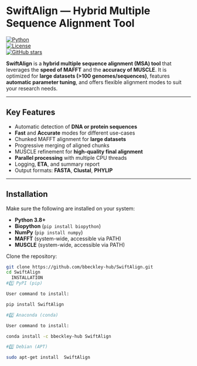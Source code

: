 # SwiftAlign — Hybrid Multiple Sequence Alignment Tool

[![Python](https://img.shields.io/badge/python-3.8%2B-blue.svg)](https://www.python.org/)  
[![License](https://img.shields.io/badge/license-MIT-green.svg)](LICENSE)  
[![GitHub stars](https://img.shields.io/github/stars/bbeckley-hub/SwiftAlign?style=social)](https://github.com/bbeckley-hub/SwiftAlign/stargazers)

**SwiftAlign** is a **hybrid multiple sequence alignment (MSA) tool** that leverages the **speed of MAFFT** and the **accuracy of MUSCLE**. It is optimized for **large datasets (>100 genomes/sequences)**, features **automatic parameter tuning**, and offers flexible alignment modes to suit your research needs.

---

## Key Features

- Automatic detection of **DNA or protein sequences**  
- **Fast** and **Accurate** modes for different use-cases  
- Chunked MAFFT alignment for **large datasets**  
- Progressive merging of aligned chunks  
- MUSCLE refinement for **high-quality final alignment**  
- **Parallel processing** with multiple CPU threads  
- Logging, **ETA**, and summary report  
- Output formats: **FASTA**, **Clustal**, **PHYLIP**  

---

## Installation

Make sure the following are installed on your system:

- **Python 3.8+**  
- **Biopython** (`pip install biopython`)  
- **NumPy** (`pip install numpy`)  
- **MAFFT** (system-wide, accessible via PATH)  
- **MUSCLE** (system-wide, accessible via PATH)  

Clone the repository:

```bash
git clone https://github.com/bbeckley-hub/SwiftAlign.git
cd SwiftAlign
  INSTALLATION
#1️⃣ PyPI (pip)

User command to install:

pip install SwiftAlign

#2️⃣ Anaconda (conda)

User command to install:

conda install -c bbeckley-hub SwiftAlign

#3️⃣ Debian (APT)

sudo apt-get install  SwiftAlign

